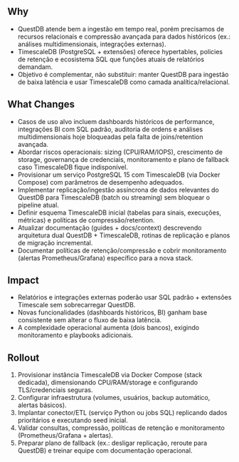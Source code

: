 ## Why
- QuestDB atende bem a ingestão em tempo real, porém precisamos de recursos relacionais e compressão avançada para dados históricos (ex.: análises multidimensionais, integrações externas).
- TimescaleDB (PostgreSQL + extensões) oferece hypertables, policies de retenção e ecosistema SQL que funções atuais de relatórios demandam.
- Objetivo é complementar, não substituir: manter QuestDB para ingestão de baixa latência e usar TimescaleDB como camada analítica/relacional.

## What Changes
- Casos de uso alvo incluem dashboards históricos de performance, integrações BI com SQL padrão, auditoria de ordens e análises multidimensionais hoje bloqueadas pela falta de joins/retention avançada.
- Abordar riscos operacionais: sizing (CPU/RAM/IOPS), crescimento de storage, governança de credenciais, monitoramento e plano de fallback caso TimescaleDB fique indisponível.
- Provisionar um serviço PostgreSQL 15 com TimescaleDB (via Docker Compose) com parâmetros de desempenho adequados.
- Implementar replicação/ingestão assíncrona de dados relevantes do QuestDB para TimescaleDB (batch ou streaming) sem bloquear o pipeline atual.
- Definir esquema TimescaleDB inicial (tabelas para sinais, execuções, métricas) e políticas de compressão/retention.
- Atualizar documentação (guides + docs/context) descrevendo arquitetura dual QuestDB + TimescaleDB, rotinas de replicação e planos de migração incremental.
- Documentar políticas de retenção/compressão e cobrir monitoramento (alertas Prometheus/Grafana) específico para a nova stack.

## Impact
- Relatórios e integrações externas poderão usar SQL padrão + extensões Timescale sem sobrecarregar QuestDB.
- Novas funcionalidades (dashboards históricos, BI) ganham base consistente sem alterar o fluxo de baixa latência.
- A complexidade operacional aumenta (dois bancos), exigindo monitoramento e playbooks adicionais.

## Rollout
1. Provisionar instância TimescaleDB via Docker Compose (stack dedicada), dimensionando CPU/RAM/storage e configurando TLS/credenciais seguras.
2. Configurar infraestrutura (volumes, usuários, backup automático, alertas básicos).
3. Implantar conector/ETL (serviço Python ou jobs SQL) replicando dados prioritários e executando seed inicial.
4. Validar consultas, compressão, políticas de retenção e monitoramento (Prometheus/Grafana + alertas).
5. Preparar plano de fallback (ex.: desligar replicação, reroute para QuestDB) e treinar equipe com documentação operacional.
